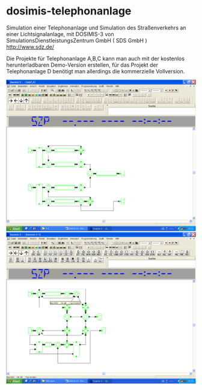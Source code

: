 # dosimis-telephonanlage
Simulation einer Telephonanlage und Simulation des Straßenverkehrs  an einer Lichtsignalanlage, mit  DOSIMIS-3 von SimulationsDienstleistungsZentrum GmbH ( SDS GmbH ) http://www.sdz.de/

Die Projekte für Telephonanlage A,B,C kann man auch mit der kostenlos herunterladbaren Demo-Version erstellen, für das Projekt der Telephonanlage D benötigt man allerdings die kommerzielle Vollversion.

![Modell 'Telephonanlage C'](/doc/images/telef_c.png "Modell 'Telephonanlage C'") 
![Modell 'Telephonanlage D'](/doc/images/telef_d.png "Modell 'Telephonanlage D'") 
